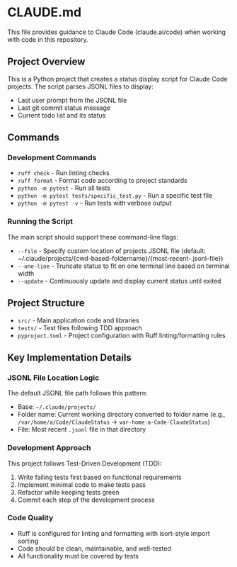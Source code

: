 # CLAUDE.md

This file provides guidance to Claude Code (claude.ai/code) when working with code in this repository.

## Project Overview

This is a Python project that creates a status display script for Claude Code projects. The script parses JSONL files to display:
- Last user prompt from the JSONL file
- Last git commit status message
- Current todo list and its status

## Commands

### Development Commands
- `ruff check` - Run linting checks
- `ruff format` - Format code according to project standards
- `python -m pytest` - Run all tests
- `python -m pytest tests/specific_test.py` - Run a specific test file
- `python -m pytest -v` - Run tests with verbose output

### Running the Script
The main script should support these command-line flags:
- `--file` - Specify custom location of projects JSONL file (default: ~/.claude/projects/{cwd-based-foldername}/{most-recent-.jsonl-file})
- `--one-line` - Truncate status to fit on one terminal line based on terminal width
- `--update` - Continuously update and display current status until exited

## Project Structure

- `src/` - Main application code and libraries
- `tests/` - Test files following TDD approach
- `pyproject.toml` - Project configuration with Ruff linting/formatting rules

## Key Implementation Details

### JSONL File Location Logic
The default JSONL file path follows this pattern:
- Base: `~/.claude/projects/`
- Folder name: Current working directory converted to folder name (e.g., `/var/home/a/Code/ClaudeStatus` → `var-home-a-Code-ClaudeStatus`)
- File: Most recent `.jsonl` file in that directory

### Development Approach
This project follows Test-Driven Development (TDD):
1. Write failing tests first based on functional requirements
2. Implement minimal code to make tests pass
3. Refactor while keeping tests green
4. Commit each step of the development process

### Code Quality
- Ruff is configured for linting and formatting with isort-style import sorting
- Code should be clean, maintainable, and well-tested
- All functionality must be covered by tests
